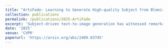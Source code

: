 ```yaml
---
title: "ArtiFade: Learning to Generate High-quality Subject from Blemished Images"
collection: publications
permalink: /publications/2025-ArtiFade
excerpt: 'Subject-driven text-to-image generation has witnessed remarkable advancements in its ability to learn and capture characteristics of a subject using only a limited number of images. However, existing methods commonly rely on high-quality images for training and may struggle to generate reasonable images when the input images are blemished by artifacts. This is primarily attributed to the inadequate capability of current techniques in distinguishing subject-related features from disruptive artifacts. In this paper, we introduce ArtiFade to tackle this issue and successfully generate high-quality artifact-free images from blemished datasets. Specifically, ArtiFade exploits fine-tuning of a pre-trained text-to-image model, aiming to remove artifacts. The elimination of artifacts is achieved by utilizing a specialized dataset that encompasses both unblemished images and their corresponding blemished counterparts during fine-tuning. ArtiFade also ensures the preservation of the original generative capabilities inherent within the diffusion model, thereby enhancing the overall performance of subject-driven methods in generating high-quality and artifact-free images. We further devise evaluation benchmarks tailored for this task. Through extensive qualitative and quantitative experiments, we demonstrate the generalizability of ArtiFade in effective artifact removal under both in-distribution and out-of-distribution scenarios.'
date: '2025'
venue: 'CVPR'
paperurl: 'https://arxiv.org/abs/2409.03745'
---
```

